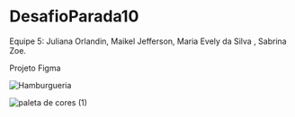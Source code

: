 # DesafioParada10
Equipe 5: Juliana Orlandin, Maikel Jefferson, Maria Evely da Silva , Sabrina Zoe.

Projeto Figma

![Hamburgueria](https://user-images.githubusercontent.com/96883466/230243017-fec8d875-5db0-4403-8e3f-3d82af7952c3.png)

![paleta de cores (1)](https://user-images.githubusercontent.com/96883466/230243029-18c39238-e015-4e1d-8e5d-3db32f1fdda6.png)
